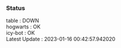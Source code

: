 ### Status


table : DOWN  
hogwarts : OK  
icy-bot : OK  
Latest Update : 2023-01-16 00:42:57.942020
